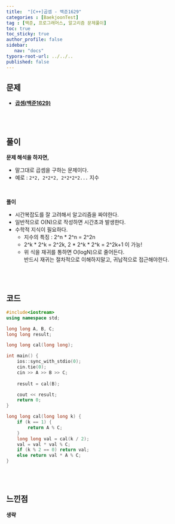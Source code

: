 ```yaml
---
title:  "[C++]곱셈 - 백준1629"
categories : [BaekjoonTest]
tag : [백준, 프로그래머스, 알고리즘 문제풀이]
toc: true
toc_sticky: true
author_profile: false
sidebar:
   nav: "docs"
typora-root-url: ../../..
published: false
---
```




## 문제

* **[곱셈(백준1629)](https://www.acmicpc.net/problem/1629)**

<br><br>

## 풀이

**문제 해석을 하자면,**

* 말그대로 곱셈을 구하는 문제이다.
* 예로 : `2*2, 2*2*2, 2*2*2*2...` 지수

<br>

**풀이**

* 시간복잡도를 잘 고려해서 알고리즘을 짜야한다.
* 일반적으로 O(N)으로 작성하면 시간초과 발생한다.
* 수학적 지식이 필요하다. 
  * 지수의 특징 : 2^n * 2^n = 2^2n
  * 2^k * 2^k = 2^2k, 2 * 2^k * 2^k = 2^2k+1 이 가능!
  * 위 식을 재귀를 통하면 O(logN)으로 줄어든다.  
    반드시 재귀는 절차적으로 이해하지말고, 귀납적으로 접근해야한다.


<br><br>

## 코드

```c++
#include<iostream>
using namespace std;

long long A, B, C;
long long result;

long long cal(long long);

int main() {
	ios::sync_with_stdio(0);
	cin.tie(0);
	cin >> A >> B >> C;
	
	result = cal(B);

	cout << result;
	return 0;
}

long long cal(long long k) {
	if (k == 1) {
		return A % C;
	}
	long long val = cal(k / 2);
	val = val * val % C;
	if (k % 2 == 0) return val;
	else return val * A % C;
}
```

<br><br>

## 느낀점

**생략**
